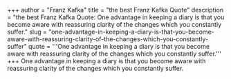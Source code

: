 +++
author = "Franz Kafka"
title = "the best Franz Kafka Quote"
description = "the best Franz Kafka Quote: One advantage in keeping a diary is that you become aware with reassuring clarity of the changes which you constantly suffer."
slug = "one-advantage-in-keeping-a-diary-is-that-you-become-aware-with-reassuring-clarity-of-the-changes-which-you-constantly-suffer"
quote = '''One advantage in keeping a diary is that you become aware with reassuring clarity of the changes which you constantly suffer.'''
+++
One advantage in keeping a diary is that you become aware with reassuring clarity of the changes which you constantly suffer.
